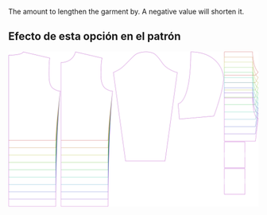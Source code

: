 
The amount to lengthen the garment by. A negative value will shorten it.


## Efecto de esta opción en el patrón
![This image shows the effect of this option by superimposing several variants that have a different value for this option](huey_lengthbonus_sample.svg "Effect of this option on the pattern")
